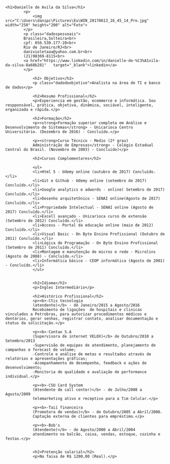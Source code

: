 <!DOCTYPE html>
<html lang="pt-br">
    <head>
        <meta charset="utf-8">
        <meta name="description" content=" curriculo danielle web">
        <title> Curriculo Danielle </title>
        <link type="text/css" rel="stylesheet" href="estilo.css">
        <style>
            H2{color:darkblue}
        </style>
    </head>
</html>

<body>

    
    <h1>Danielle de Avila da Silva</h1>
            <p>
                <img src="C:\Users\danipc\Pictures\Eu\WIN_20170613_16_45_14_Pro.jpg" width="250" height="200" alt="Foto">
            </p>
            <p class="dadospessoais">
            Brasileira,Solteira<br>
            cpf: 056.530.177-28<br>
            Rio de Janeiro/RJ<br>
            danivioletaaa@yahoo.com.br<br>
            (21)98369-8115<br>
            <a href="https://www.linkedin.com/in/danielle-de-%C3%A1vila-da-silva-8a68b281"   target="_blank">linkedin</a>
            </p> 

                <h2> Objetivo</h2>
                <p class="dadodoobjetivo">Analista na área de TI e banco de dados</p>

                <h2>Resumo Profissional</h2>
                <p>Experiencia em gestão, ecommerce e informática. Sou respponsável, prática, objetiva, dinâmica, sociável, inteligente, organizada e rápida.</p>

                <h2>Formação</h2>
                <p><strong>Formação superior completa em Análise e Desenvolvimento de Sistemas</strong> - Unicarioca Centro Universitário. (Dezembro de 2016) - Concluído.</p>

                <p><strong>Curso Técnico - Medio (2º grau)
                Administração de Empresas</strong> - Colégio Estadual Central do Brasil. (Novembro de 2003) - Concluido)</p>

                <h2>Cursos Complementares</h2>
            
                <ul>
                <li>Html 5 - Udemy online (outubro de 2017) Concluído.</li>
                <li>Git e Github - Udemy online (setembro de 2017) Concluído.</li>
                <li>Google analytics e adwords - online( Setembro de 2017) Concluído.</li>
                <li>Desenho arquitetônico - SENAI online(Agosto de 2017) Concluído.</li>
                <li>Propriedade Intelectual - SENAI online (Agosto de 2017) Concluído.</li>
                <li>Excell avançado - Unicarioca curso de extensão (Setembro de 2012) Concluído.</li>
                <li>Access - Portal da educação online (maio de 2012) Concluído.</li>
                <li>Visual Basic - On Byte Ensino Profissional (Outubro de 2011) Concluído.</li>
                <li>Lógica de Programação - On Byte Ensino Profissional (Setembro de 2011) Concluído.</li>
                <li>Montagem e manutenção de micros e rede - Microlins (Agosto de 2008) - Concluído.</li>
                <li>Informática básico - CEOP informática (Agosto de 2001) - Concluído.</li>
                </ul>
                

                <h2>Idioma</h2>
                <p>Ingles Intermediário</p>

                <h2>Histórico Profissional</h2>
                <p><b>-Ctis tecnologia
                (atendente)</b> - de Janeiro/2015 a Agosto/2016
                Recebimento de ligações  de hospitais e clinicas vinculados a Petrobras, para autorizar procedimentos médicos e dentários, gerar senhas, registrar contato, analisar documentação e status da solicitação.</p>

                <p><b>-Contax S.A
                (Supervisora de internet VELOX)</b> de Outubro/2010 a Setembro/2013
                -Supervisão de equipes de atendimento, planejamento de campanhas e forecast de volume;
                -Controle e análise de metas e resultados através de relatórios e apresentações gráficas;
                -Acompanhamento de desempenho, feedback e ações de desenvolvimento;
                -Monitoria de qualidade e avaliação de performance individual.</p>

                <p><b>-CSU Card System 
                (Atendente de call center)</b> - de Julho/2008 a Agosto/2009
                telemarketing ativo e receptivo para a Tim Celular.</p>

                <p><b>-Taií financeira
                (Promotora de vendas)</b> - de Outubro/2005 a Abril/2006.
                Captação externa de clientes para empréstimo.</p>

                <p><b>-Bob's 
                (Atendente)</b> - de Agosto/2000 a Abril/2004
                atendimento no balcão, caixa, vendas, estoque, cozinha e festas.</p>


                <h2>Pretenção salarial</h2>
                <p>Na faixa de R$ 1200,00 (Real).</p>

</body>























